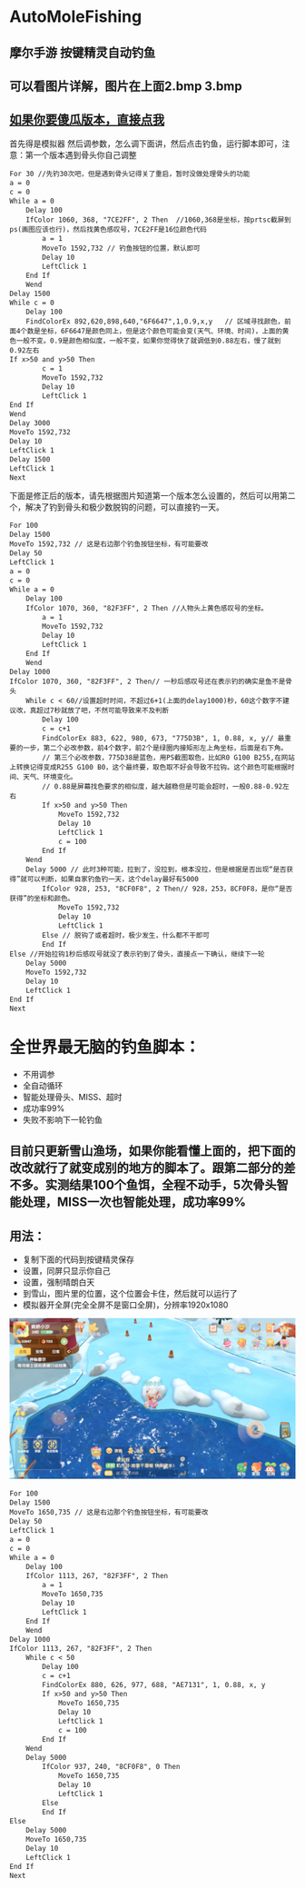 # AutoMoleFishing
## 摩尔手游 按键精灵自动钓鱼
## 可以看图片详解，图片在上面2.bmp 3.bmp
## [如果你要傻瓜版本，直接点我](#1)

首先得是模拟器
然后调参数，怎么调下面讲，然后点击钓鱼，运行脚本即可，注意：第一个版本遇到骨头你自己调整
```
For 30 //先钓30次吧，但是遇到骨头记得关了重启，暂时没做处理骨头的功能
a = 0
c = 0
While a = 0
	Delay 100
	IfColor 1060, 368, "7CE2FF", 2 Then  //1060,368是坐标，按prtsc截屏到ps(画图应该也行)，然后找黄色感叹号，7CE2FF是16位颜色代码
		a = 1
		MoveTo 1592,732 // 钓鱼按钮的位置，默认即可
		Delay 10
		LeftClick 1
	End If
	Wend
Delay 1500
While c = 0
	Delay 100
	FindColorEx 892,620,898,640,"6F6647",1,0.9,x,y   // 区域寻找颜色，前面4个数是坐标，6F6647是颜色同上，但是这个颜色可能会变(天气、环境、时间)，上面的黄色一般不变。0.9是颜色相似度，一般不变，如果你觉得快了就调低到0.88左右，慢了就到0.92左右
If x>50 and y>50 Then  
		c = 1
		MoveTo 1592,732
		Delay 10
		LeftClick 1
End If
Wend
Delay 3000
MoveTo 1592,732
Delay 10
LeftClick 1
Delay 1500
LeftClick 1
Next
```

下面是修正后的版本，请先根据图片知道第一个版本怎么设置的，然后可以用第二个，解决了钓到骨头和极少数脱钩的问题，可以直接钓一天。
```
For 100
Delay 1500
MoveTo 1592,732 // 这是右边那个钓鱼按钮坐标，有可能要改
Delay 50
LeftClick 1
a = 0
c = 0
While a = 0
	Delay 100
	IfColor 1070, 360, "82F3FF", 2 Then //人物头上黄色感叹号的坐标。
		a = 1
		MoveTo 1592,732
		Delay 10
		LeftClick 1
	End If
	Wend
Delay 1000
IfColor 1070, 360, "82F3FF", 2 Then// 一秒后感叹号还在表示钓的确实是鱼不是骨头
	While c < 60//设置超时时间，不超过6+1(上面的delay1000)秒，60这个数字不建议改，真超过7秒就放了吧，不然可能导致来不及判断
		Delay 100
		c = c+1
		FindColorEx 883, 622, 980, 673, "775D3B", 1, 0.88, x, y// 最重要的一步，第二个必改参数，前4个数字，前2个是绿圈内接矩形左上角坐标，后面是右下角。
		// 第三个必改参数，775D38是蓝色，用PS截图取色，比如R0 G100 B255,在网站上转换记得变成R255 G100 B0，这个最终要，取色取不好会导致不拉钩。这个颜色可能根据时间、天气、环境变化。
		// 0.88是屏幕找色要求的相似度，越大越稳但是可能会超时，一般0.88-0.92左右
		If x>50 and y>50 Then
			MoveTo 1592,732
			Delay 10
			LeftClick 1
			c = 100 
		End If
	Wend
	Delay 5000 // 此时3种可能，拉到了，没拉到，根本没拉，但是根据是否出现“是否获得”就可以判断，如果自家钓鱼钓一天，这个delay最好有5000
		IfColor 928, 253, "8CF0F8", 2 Then// 928，253，8CF0F8，是你“是否获得”的坐标和颜色。
			MoveTo 1592,732
			Delay 10
			LeftClick 1
		Else // 脱钩了或者超时，极少发生，什么都不干即可
		End If
Else //开始拉钩1秒后感叹号就没了表示钓到了骨头，直接点一下确认，继续下一轮
	Delay 5000
	MoveTo 1592,732
	Delay 10
	LeftClick 1 
End If
Next
```


<h1 id='1'>全世界最无脑的钓鱼脚本：</h1>  

+ 不用调参
+ 全自动循环
+ 智能处理骨头、MISS、超时
+ 成功率99%
+ 失败不影响下一轮钓鱼  

## 目前只更新雪山渔场，如果你能看懂上面的，把下面的改改就行了就变成别的地方的脚本了。跟第二部分的差不多。实测结果100个鱼饵，全程不动手，5次骨头智能处理，MISS一次也智能处理，成功率99%  
## 用法：  

+ 复制下面的代码到按键精灵保存
+ 设置，同屏只显示你自己
+ 设置，强制晴朗白天
+ 到雪山，图片里的位置，这个位置会卡住，然后就可以运行了
+ 模拟器开全屏(完全全屏不是窗口全屏)，分辨率1920x1080  


![Image text](https://github.com/Gumiho-xx/AutoMoleFishing/blob/main/weizhi.jpg)


```
For 100
Delay 1500
MoveTo 1650,735 // 这是右边那个钓鱼按钮坐标，有可能要改
Delay 50
LeftClick 1
a = 0
c = 0
While a = 0
	Delay 100
	IfColor 1113, 267, "82F3FF", 2 Then
		a = 1
		MoveTo 1650,735
		Delay 10
		LeftClick 1
	End If
	Wend
Delay 1000
IfColor 1113, 267, "82F3FF", 2 Then
	While c < 50
		Delay 100
		c = c+1
		FindColorEx 880, 626, 977, 688, "AE7131", 1, 0.88, x, y
		If x>50 and y>50 Then
			MoveTo 1650,735
			Delay 10
			LeftClick 1
			c = 100 
		End If
	Wend
	Delay 5000
		IfColor 937, 240, "8CF0F8", 0 Then
			MoveTo 1650,735
			Delay 10
			LeftClick 1
		Else
		End If
Else
	Delay 5000
	MoveTo 1650,735
	Delay 10
	LeftClick 1 
End If
Next
```

